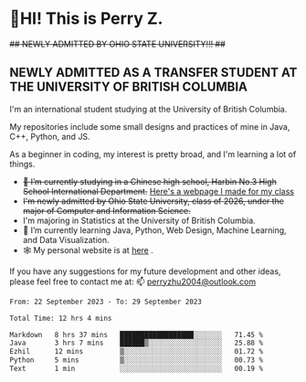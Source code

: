 # 🌄HI! This is Perry Z. <br> #
<s>## NEWLY ADMITTED BY OHIO STATE UNIVERSITY!!! ##</s>
## NEWLY ADMITTED AS A TRANSFER STUDENT AT THE UNIVERSITY OF BRITISH COLUMBIA ##
I'm an international student studying at the University of British Columbia. <br>

My repositories include some small designs and practices of mine in Java, C++, Python, and JS. <br>

As a beginner in coding, my interest is pretty broad, and I'm learning a lot of things. <br>
- <s>🔭 I’m currently studying in a Chinese high school, Harbin No.3 High School International Department.</s> [Here's a webpage I made for my class](https://perry2004.github.io/weirdos/)
- <s> I'm newly admitted by Ohio State University, class of 2026, under the major of Computer and Information Science. </s>
- I'm majoring in Statistics at the University of British Columbia. 
- 🌱 I’m currently learning Java, Python, Web Design, Machine Learning, and Data Visualization. 
- 🕸️ My personal website is at <a href="https://zhu-yp.cn">here</a> .  

If you have any suggestions for my future development and other ideas, please feel free to contact me at: 📫 [perryzhu2004@outlook.com](mailto:perryzhu2004@outlook.com)

<!--START_SECTION:waka-->

```txt
From: 22 September 2023 - To: 29 September 2023

Total Time: 12 hrs 4 mins

Markdown   8 hrs 37 mins   ██████████████████░░░░░░░   71.45 %
Java       3 hrs 7 mins    ██████▒░░░░░░░░░░░░░░░░░░   25.88 %
Ezhil      12 mins         ▒░░░░░░░░░░░░░░░░░░░░░░░░   01.72 %
Python     5 mins          ▒░░░░░░░░░░░░░░░░░░░░░░░░   00.73 %
Text       1 min           ░░░░░░░░░░░░░░░░░░░░░░░░░   00.19 %
```

<!--END_SECTION:waka-->

